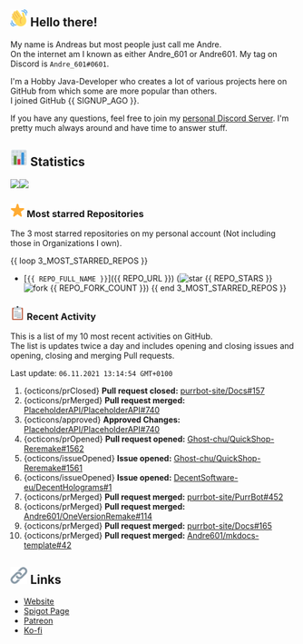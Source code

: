 <!-- Links -->
[purr]: https://purrbot.site
[discord]: https://discord.gg/6dazXp6
[website]: https://andre601.ch
[spigot]: https://www.spigotmc.org/resources/authors/56829/
[patreon]: https://patreon.com/andre_601
[ko-fi]: https://ko-fi.com/andre_601

<!-- SVGs -->
[star]: https://cdn.jsdelivr.net/gh/Readme-Workflows/Readme-Icons@main/icons/octicons/StarredRepository.svg
[fork]: https://cdn.jsdelivr.net/gh/Readme-Workflows/Readme-Icons@main/icons/octicons/ForkedRepository.svg

## <img alt="emoji" src="https://raw.githubusercontent.com/twitter/twemoji/master/assets/svg/1f44b.svg" height="30em"> Hello there!
My name is Andreas but most people just call me Andre.  
On the internet am I known as either Andre_601 or Andre601. My tag on Discord is `Andre_601#0601`.

I'm a Hobby Java-Developer who creates a lot of various projects here on GitHub from which some are more popular than others.  
I joined GitHub {{ SIGNUP_AGO }}.

If you have any questions, feel free to join my [personal Discord Server][discord]. I'm pretty much always around and have time to answer stuff.

## <img alt="emoji" src="https://raw.githubusercontent.com/twitter/twemoji/master/assets/svg/1f4ca.svg" height="30em"> Statistics
<img height="195px" src="https://github-readme-stats.vercel.app/api?username=Andre601&show_icons=true&hide_rank=true&title_color=3498db&bg_color=ffffff00&text_color=718096&disable_animations=true"><img height="195px" src="https://github-readme-stats.vercel.app/api/top-langs?username=Andre601&layout=compact&title_color=3498db&bg_color=ffffff00&text_color=718096">

### <img alt="emoji" src="https://raw.githubusercontent.com/twitter/twemoji/master/assets/svg/2b50.svg" height="25em"> Most starred Repositories
The 3 most starred repositories on my personal account (Not including those in Organizations I own).

{{ loop 3_MOST_STARRED_REPOS }}
- [`{{ REPO_FULL_NAME }}`]({{ REPO_URL }}) (![star] {{ REPO_STARS }} ![fork] {{ REPO_FORK_COUNT }})
{{ end 3_MOST_STARRED_REPOS }}

### <img alt="emoji" src="https://raw.githubusercontent.com/twitter/twemoji/master/assets/svg/1f4cb.svg" height="25em"> Recent Activity
This is a list of my 10 most recent activities on GitHub.  
The list is updates twice a day and includes opening and closing issues and opening, closing and merging Pull requests.

<!--RECENT_ACTIVITY:last_update-->
Last update: `06.11.2021 13:14:54 GMT+0100`
<!--RECENT_ACTIVITY:last_update_end-->
<!--RECENT_ACTIVITY:start-->
1. {octicons/prClosed} **Pull request closed:** [purrbot-site/Docs#157](https://github.com/purrbot-site/Docs/pull/157)
2. {octicons/prMerged} **Pull request merged:** [PlaceholderAPI/PlaceholderAPI#740](https://github.com/PlaceholderAPI/PlaceholderAPI/pull/740)
3. {octicons/approved} **Approved Changes:** [PlaceholderAPI/PlaceholderAPI#740](https://github.com/PlaceholderAPI/PlaceholderAPI/pull/740#pullrequestreview-799343518)
4. {octicons/prOpened} **Pull request opened:** [Ghost-chu/QuickShop-Reremake#1562](https://github.com/Ghost-chu/QuickShop-Reremake/pull/1562)
5. {octicons/issueOpened} **Issue opened:** [Ghost-chu/QuickShop-Reremake#1561](https://github.com/Ghost-chu/QuickShop-Reremake/issues/1561)
6. {octicons/issueOpened} **Issue opened:** [DecentSoftware-eu/DecentHolograms#1](https://github.com/DecentSoftware-eu/DecentHolograms/issues/1)
7. {octicons/prMerged} **Pull request merged:** [purrbot-site/PurrBot#452](https://github.com/purrbot-site/PurrBot/pull/452)
8. {octicons/prMerged} **Pull request merged:** [Andre601/OneVersionRemake#114](https://github.com/Andre601/OneVersionRemake/pull/114)
9. {octicons/prMerged} **Pull request merged:** [purrbot-site/Docs#165](https://github.com/purrbot-site/Docs/pull/165)
10. {octicons/prMerged} **Pull request merged:** [Andre601/mkdocs-template#42](https://github.com/Andre601/mkdocs-template/pull/42)
<!--RECENT_ACTIVITY:end-->

## <img alt="emoji" src="https://raw.githubusercontent.com/twitter/twemoji/master/assets/svg/1f517.svg" height="30em"> Links
- [Website]
- [Spigot Page][spigot]
- [Patreon]
- [Ko-fi]
